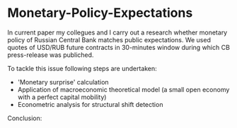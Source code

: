 # Monetary-Policy-Expectations
In current paper my collegues and I carry out a research whether monetary policy of Russian Central Bank matches public expectations. We used quotes of USD/RUB future contracts in 30-minutes window during which CB press-release was publiched.   

To tackle this issue following steps are undertaken: 
* 'Monetary surprise' calculation
* Application of macroeconomic theoretical model (a small open economy with a perfect capital mobility)
* Econometric analysis for structural shift detection

Conclusion:  
